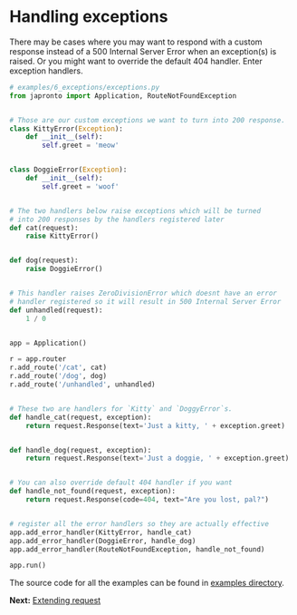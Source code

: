 # Handling exceptions

There may be cases where you may want to respond with a custom response instead of a 500 Internal Server Error when an exception(s) is raised. Or you might want to override the default 404 handler. Enter exception handlers.

  ```python
  # examples/6_exceptions/exceptions.py
  from japronto import Application, RouteNotFoundException


  # Those are our custom exceptions we want to turn into 200 response.
  class KittyError(Exception):
      def __init__(self):
          self.greet = 'meow'


  class DoggieError(Exception):
      def __init__(self):
          self.greet = 'woof'


  # The two handlers below raise exceptions which will be turned
  # into 200 responses by the handlers registered later
  def cat(request):
      raise KittyError()


  def dog(request):
      raise DoggieError()


  # This handler raises ZeroDivisionError which doesnt have an error
  # handler registered so it will result in 500 Internal Server Error
  def unhandled(request):
      1 / 0


  app = Application()

  r = app.router
  r.add_route('/cat', cat)
  r.add_route('/dog', dog)
  r.add_route('/unhandled', unhandled)


  # These two are handlers for `Kitty` and `DoggyError`s.
  def handle_cat(request, exception):
      return request.Response(text='Just a kitty, ' + exception.greet)


  def handle_dog(request, exception):
      return request.Response(text='Just a doggie, ' + exception.greet)


  # You can also override default 404 handler if you want
  def handle_not_found(request, exception):
      return request.Response(code=404, text="Are you lost, pal?")


  # register all the error handlers so they are actually effective
  app.add_error_handler(KittyError, handle_cat)
  app.add_error_handler(DoggieError, handle_dog)
  app.add_error_handler(RouteNotFoundException, handle_not_found)

  app.run()
  ```

The source code for all the examples can be found in [examples directory](https://github.com/squeaky-pl/japronto/tree/master/examples).

**Next:** [Extending request](7_extend.md)
